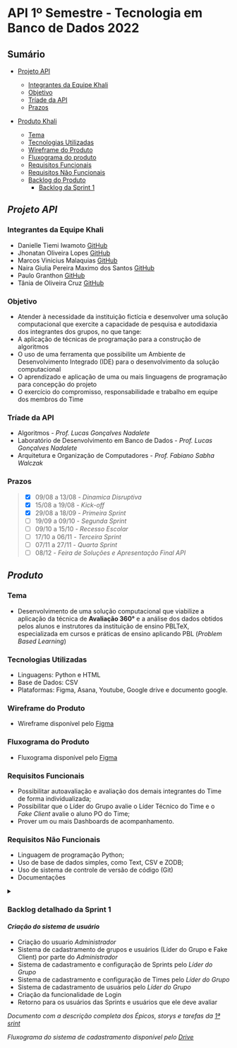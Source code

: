 # API 1º Semestre - Tecnologia em Banco de Dados 2022
##
## Sumário
  * [Projeto API](#projeto-API)
    * [Integrantes da Equipe Khali](#integrantes-da-equipe-khali) 
    * [Objetivo](#objetivo)
    * [Tríade da API](#tríade-da-api)
    * [Prazos](#prazos)
   
  
     
  * [Produto Khali](#descrição-do-produto)
    * [Tema](#tema)
    * [Tecnologias Utilizadas](#tecnologias-utilizadas)
    * [Wireframe do Produto](#wireframe-do-produto)
    * [Fluxograma do produto](#fluxograma-do-produto)
    * [Requisitos Funcionais](#requisitos-funcionais)
    * [Requisitos Não Funcionais](#requisitos-não-funcionais)
    * [Backlog do Produto](#backlog-do-produto)
      * [Backlog da Sprint 1](#backlog-detalhado-da-sprint-1)
    
    
##
## *Projeto API*

### Integrantes da Equipe Khali
* Danielle Tiemi Iwamoto [GitHub](https://github.com/daniiwamoto)
* Jhonatan Oliveira Lopes [GitHub](https://github.com/JhonatanLop)
* Marcos Vinicius Malaquias [GitHub](https://github.com/Incivius)
* Naira Giulia Pereira Maximo dos Santos [GitHub](http://github.com/naira-maximo)
* Paulo Granthon [GitHub](https://github.com/paulo-granthon)
* Tânia de Oliveira Cruz [GitHub](https://github.com/taniacruzz)

### Objetivo
* Atender à necessidade da instituição fictícia e desenvolver uma solução computacional que exercite a capacidade de pesquisa e autodidaxia dos integrantes dos grupos, no que tange:
* A aplicação de técnicas de programação para a construção de algoritmos
* O uso de uma ferramenta que possibilite um Ambiente de Desenvolvimento Integrado (IDE) para o desenvolvimento da solução computacional
* O aprendizado e aplicação de uma ou mais linguagens de programação para concepção do projeto
* O exercício do compromisso, responsabilidade e trabalho em equipe dos membros do Time

### Tríade da API
* Algoritmos - *Prof. Lucas Gonçalves Nadalete*
* Laboratório de Desenvolvimento em Banco de Dados - *Prof. Lucas Gonçalves Nadalete*
* Arquitetura e Organização de Computadores - *Prof. Fabiano Sabha Walczak*

### Prazos
> - [x] 09/08 a 13/08 - *Dinamica Disruptiva*
> - [x] 15/08 a 19/08 - *Kick-off*
> - [x] 29/08 a 18/09 - *Primeira Sprint*
> - [ ] 19/09 a 09/10 - *Segunda Sprint*
> - [ ] 09/10 a 15/10 - *Recesso Escolar*
> - [ ] 17/10 a 06/11 - *Terceira Sprint*
> - [ ] 07/11 a 27/11 - *Quarta Sprint*
> - [ ] 08/12 - *Feira de Soluções e Apresentação Final API*


##
## *Produto*

### Tema 
* Desenvolvimento de uma solução computacional que viabilize a aplicação da técnica de **Avaliação 360°** e a análise dos dados obtidos pelos alunos e instrutores da instituição de ensino PBLTeX, especializada em cursos e práticas de ensino aplicando PBL (*Problem Based Learning*)

### Tecnologias Utilizadas
* Linguagens: Python e HTML
* Base de Dados: CSV
* Plataformas: Figma, Asana, Youtube, Google drive e documento google. 

### Wireframe do Produto
* Wireframe disponível pelo [Figma](https://www.figma.com/file/U1apWrrVuZHbtNIumUgUoo/Api?node-id=56%3A3)

### Fluxograma do Produto
* Fluxograma disponível pelo [Figma](https://www.figma.com/file/Zbj4rKK3oPqUJxCyPc2eLo/Fluxograma-Khali?node-id=0%3A1)

### Requisitos Funcionais
* Possibilitar autoavaliação e avaliação dos demais integrantes do Time de forma individualizada;
* Possibilitar que o Líder do Grupo avalie o Líder Técnico do Time e o *Fake Client* avalie o aluno PO do Time;
* Prover um ou mais Dashboards de acompanhamento.

### Requisitos Não Funcionais
* Linguagem de programação Python;
* Uso de base de dados simples, como Text, CSV e ZODB;
* Uso de sistema de controle de versão de código (Git)
* Documentações

<details>
### Backlog do Produto

<summary> </summary>
<br>
This is how you dropdown.

| USER STORY | PRIORIDADE | SPRINT | 
|------------|------------|:------------:|
| **CRIAÇÃO DO SISTEMA DE CADASTRO DO USUÁRIO E AUTENTICAÇÃO** |
| Como Administrador da instituição, preciso cadastrar os Líderes dos Grupos para que façam login |Essencial| 1
| Como Administrador da instituição, preciso cadastrar os Fake Clients para que façam login |Essencial| 1
| Como Líder do Grupo, preciso criar Times para realizar o cadastro de usuários |Essencial| 1
| Como Líder do Grupo, preciso cadastrar usuários dentro de um Time para que façam login |Essencial| 1
| Como Líder do Grupo, preciso definir a função dos usuário dentro de um Time, que será utilizada como base para suas respectivas permissões |Essencial| 1
| Como Líder do Grupo, preciso criar um cronograma de Sprints dentro do meu grupo, que será a base para os prazos das avaliações |Essencial| 1
| Como Líder do Grupo, terei a funcionalidade de desativar usuários e times para possíveis desligamentos ou finalização do projeto |Desejável| 2
| CRIAÇÃO DO SISTEMA DE AVALIAÇÃO |
| Como Líder do Grupo, avaliarei os Líderes Técnicos do meu grupo conforme requisito funcional |Essencial| 2
| Como Fake Client, avaliarei os POs do meu grupo conforme requisito funcional |Essencial| 2
| Como PO, avaliarei o Líder Técnico, estudantes do meu time e a mim mesmo como requisito funcional |Essencial| 2
| Como Líder Técnico, avaliarei o PO, estudantes do meu time e a mim mesmo como requisito funcional |Essencial| 2
| Como estudante, avaliarei o PO, Líder Técnico, estudantes do meu time e a mim mesmo como requisito funcional |Essencial| 2
| CRIAÇÃO DO SISTEMA DE DASHBOARDS |
| Como Administrador da instituição, preciso ter acesso a um Dashboard para acompanhamento de desempenho dos grupos |Importante| 3
| Como Líder do Grupo, preciso ter acesso ao Dashboard para acompanhamento de desempenho do meu grupo |Importante| 3
| Como Fake Client, preciso ter acesso ao Dashboard para acompanhamento de desempenho do meu grupo |Importante| 3
| Como PO, terei acesso ao meu Dashboard individual e os Dashboards do meu time, para acompanhamento de desempenho |Importante| 4
| Como Líder Técnico, terei acesso ao meu Dashboard individual e aos Dashboards do meu time, para acompanhamento de desempenho |Importante| 4
| Como estudante, terei acesso ao meu Dashboard individual e ao Dashboard geral do time, para acompanhar o meu desempenho |Importante| 4

</details>

### Backlog detalhado da Sprint 1
#### *Criação do sistema de usuário*
* Criação do usuario *Administrador*
* Sistema de cadastramento de grupos e usuários (Líder do Grupo e Fake Client) por parte do *Administrador* 
* Sistema de cadastramento e configuração de Sprints pelo *Líder do Grupo*
* Sistema de cadastramento e configuração de Times pelo *Líder do Grupo*
* Sistema de cadastramento de usuários pelo *Líder do Grupo*
* Criação da funcionalidade de Login
* Retorno para os usuários das Sprints e usuários que ele deve avaliar

*Documento com a descrição completa dos Épicos, storys e tarefas da [1ª srint](https://docs.google.com/document/d/e/2PACX-1vQ7dtt7AMiOUWYHD1UkAYsZ2ibkR9KMMcrm4DGZL1xgrUUiRh0o9ROnhx6awl8EsjuklAxMRILXGxCi/pub)*

*Fluxograma do sistema de cadastramento disponível pelo [Drive](https://drive.google.com/file/d/11j_OIrMpIdoHqzDNnrGinr8TQ7IvanjP/view?usp=sharing)*
